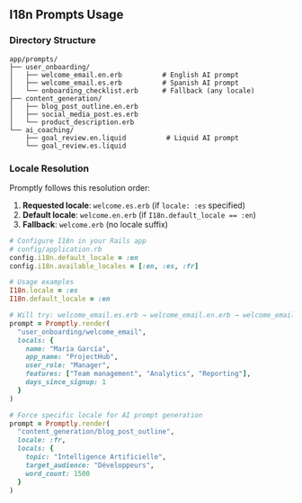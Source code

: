 ## I18n Prompts Usage

### Directory Structure

```
app/prompts/
├── user_onboarding/
│   ├── welcome_email.en.erb          # English AI prompt
│   ├── welcome_email.es.erb          # Spanish AI prompt
│   └── onboarding_checklist.erb      # Fallback (any locale)
├── content_generation/
│   ├── blog_post_outline.en.erb
│   ├── social_media_post.es.erb
│   └── product_description.erb
└── ai_coaching/
    ├── goal_review.en.liquid          # Liquid AI prompt
    └── goal_review.es.liquid
```

### Locale Resolution

Promptly follows this resolution order:

1. **Requested locale**: `welcome.es.erb` (if `locale: :es` specified)
2. **Default locale**: `welcome.en.erb` (if `I18n.default_locale == :en`)
3. **Fallback**: `welcome.erb` (no locale suffix)

```ruby
# Configure I18n in your Rails app
# config/application.rb
config.i18n.default_locale = :en
config.i18n.available_locales = [:en, :es, :fr]

# Usage examples
I18n.locale = :es
I18n.default_locale = :en

# Will try: welcome_email.es.erb → welcome_email.en.erb → welcome_email.erb
prompt = Promptly.render(
  "user_onboarding/welcome_email", 
  locals: {
    name: "María García",
    app_name: "ProjectHub",
    user_role: "Manager",
    features: ["Team management", "Analytics", "Reporting"],
    days_since_signup: 1
  }
)

# Force specific locale for AI prompt generation
prompt = Promptly.render(
  "content_generation/blog_post_outline", 
  locale: :fr, 
  locals: {
    topic: "Intelligence Artificielle",
    target_audience: "Développeurs",
    word_count: 1500
  }
)
```
